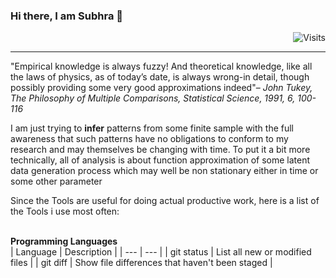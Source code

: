 ### Hi there, I am Subhra 👋  
<div align="right"><img src="https://img.shields.io/badge/Visits-54-blue?label=PageVisitCounter&labelColor=000000&logo=GitHub&logoColor=FFFFFF&color=1D70B8&style=for-the-badge" alt="Visits"></div>

___
"Empirical knowledge is always fuzzy! And theoretical knowledge, like all the laws of physics, as of today’s date, is always wrong-in detail, though possibly providing some very good approximations indeed"– *John Tukey, The Philosophy of Multiple Comparisons, Statistical Science, 1991, 6, 100-116*

I am just trying to **infer** patterns from some finite sample with the full awareness that such patterns have no obligations to conform to my research and may themselves be changing with time. To put it a bit more technically, all of analysis is about function approximation of some latent data generation process which may well be non stationary either in time or some other parameter


Since the Tools are useful for doing actual productive work, here is a list of the Tools i use most often:

<br>**Programming Languages**</br>
| Language | Description |
| --- | --- |
| git status | List all new or modified files |
| git diff | Show file differences that haven't been staged |



